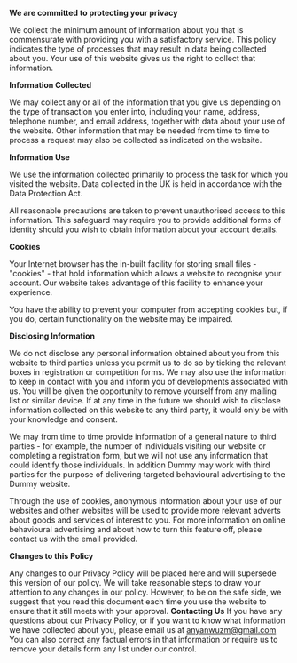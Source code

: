 <b>We are committed to protecting your privacy</b> 

We collect the minimum amount of information about you that is commensurate with providing you with a satisfactory service. This policy indicates the type of processes that may result in data being collected about you. Your use of this website gives us the right to collect that information.  

<b>Information Collected</b>  

We may collect any or all of the information that you give us depending on the type of transaction you enter into, including your name, address, telephone number, and email address, together with data about your use of the website. Other information that may be needed from time to time to process a request may also be collected as indicated on the website.

<b>Information Use</b> 

We use the information collected primarily to process the task for which you visited the website. Data collected in the UK is held in accordance with the Data Protection Act.

All reasonable precautions are taken to prevent unauthorised access to this information. This safeguard may require you to provide additional forms of identity should you wish to obtain information about your account details.  

<b>Cookies</b> 

Your Internet browser has the in-built facility for storing small files - \"cookies\" - that hold information which allows a website to recognise your account. Our website takes advantage of this facility to enhance your experience. 

You have the ability to prevent your computer from accepting cookies but, if you do, certain functionality on the website may be impaired.  

<b>Disclosing Information</b>  

We do not disclose any personal information obtained about you from this website to third parties unless you permit us to do so by ticking the relevant boxes in registration or competition forms. We may also use the information to keep in contact with you and inform you of developments associated with us. You will be given the opportunity to remove yourself from any mailing list or similar device. If at any time in the future we should wish to disclose information collected on this website to any third party, it would only be with your knowledge and consent.  

We may from time to time provide information of a general nature to third parties - for example, the number of individuals visiting our website or completing a registration form, but we will not use any information that could identify those individuals.   In addition Dummy may work with third parties for the purpose of delivering targeted behavioural advertising to the Dummy website.

Through the use of cookies, anonymous information about your use of our websites and other websites will be used to provide more relevant adverts about goods and services of interest to you. For more information on online behavioural advertising and about how to turn this feature off, please contact us with the email provided. 

<b>Changes to this Policy</b> 

Any changes to our Privacy Policy will be placed here and will supersede this version of our policy. We will take reasonable steps to draw your attention to any changes in our policy. However, to be on the safe side, we suggest that you read this document each time you use the website to ensure that it still meets with your approval.  <b>Contacting Us</b> If you have any questions about our Privacy Policy, or if you want to know what information we have collected about you, please email us at anyanwuzm@gmail.com You can also correct any factual errors in that information or require us to remove your details form any list under our control.
